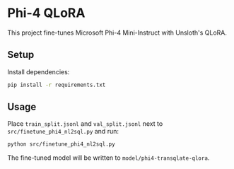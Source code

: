 # Phi-4 QLoRA

This project fine-tunes Microsoft Phi-4 Mini-Instruct with Unsloth's QLoRA.

## Setup

Install dependencies:

```bash
pip install -r requirements.txt
```

## Usage

Place `train_split.jsonl` and `val_split.jsonl` next to `src/finetune_phi4_nl2sql.py` and run:

```bash
python src/finetune_phi4_nl2sql.py
```

The fine-tuned model will be written to `model/phi4-transqlate-qlora`.
